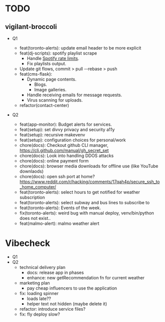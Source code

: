 # TODO

## vigilant-broccoli

- Q1

  - feat(toronto-alerts): update email header to be more explicit
  - feat(dj-scripts): spotify playlist scrape
    - Handle [Spotify rate limits](https://developer.spotify.com/documentation/web-api/concepts/rate-limits).
    - Fix playlists output.
  - Update git flows, commit > pull --rebase > push
  - feat(cms-flask):
    - Dynamic page contents.
      - Blogs.
      - Image galleries.
    - Handle receiving emails for message requests.
    - Virus scanning for uploads.
  - refactor(contact-center)

- Q2
  - feat(app-monitor): Budget alerts for services.
  - feat(setup): set divvy privacy and security a11y
  - feat(setup): recursive makevenv
  - feat(setup): configuration choices for personal/work
  - chore(docs): Checkout github CLI manager, https://cli.github.com/manual/gh_secret_set
  - chore(docs): Look into handling DDOS attacks
  - chore(docs): online payment form
  - chore(docs): browser media downloads for offline use (like YouTube downlaods)
  - chore(docs): open ssh port at home? https://www.reddit.com/r/hacking/comments/17qah4p/secure_ssh_to_home_computer/
  - feat(toronto-alerts): select hours to get notified for weather subscription
  - feat(toronto-alerts): select subway and bus lines to subscribe to
  - feat(toronto-alerts): Events of the week.
  - fix(toronto-alerts): weird bug with manual deploy, venv/bin/python does not exist..
  - feat(malmo-alert): malmo weather alert

# Vibecheck

- Q1
- Q2
  - technical delivery plan
    - docs: release app in phases
    - enhance: new getRecommendation fn for current weather
  - marketing plan
    - pay cheap influencers to use the application
  - fix: loading spinner
    - loads late??
    - helper text not hidden (maybe delete it)
  - refactor: introduce service files?
  - fix: fly deploy slow?
